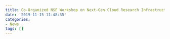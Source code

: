 ```yaml
---
title: Co-Organized NSF Workshop on Next-Gen Cloud Research Infrastructure
date: '2019-11-15 11:48:35'
categories:
- News
tags: []
---
```



